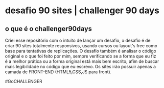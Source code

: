 # desafio 90 sites | challenger 90 days
## o que é o challenger90days

Criei esse repositório com o intuito de lançar um desafio, o desafio é de criar 90 sites totalmente responsivos, usando cursos ou layout's free como base para tentativas de replicações. O desafio também é analisar o código original e o que foi feito por mim, sempre verificando se a forma que eu fiz é a melhor prática ou a forma original está mais bem escrito, afim de buscar mais legibilidade no código que eu escrevo. Os sites irão possuir apenas a camada de FRONT-END (HTML5,CSS,JS para front).

#GoCHALLENGER
